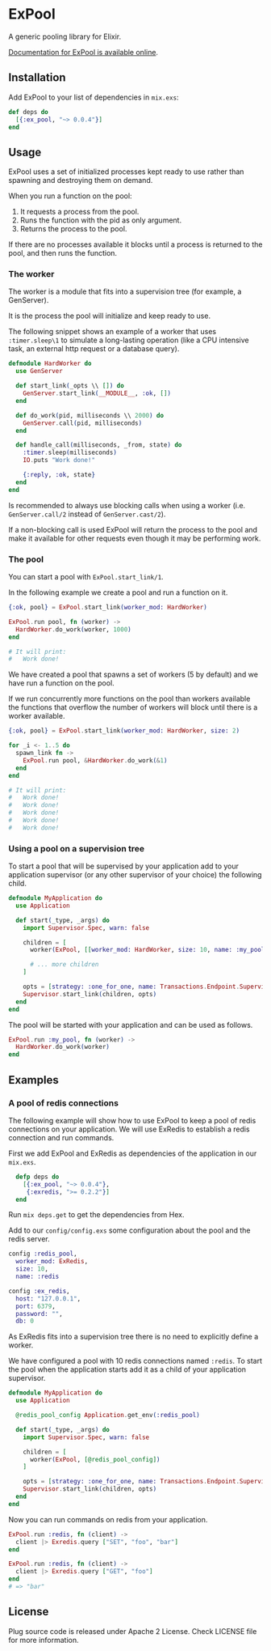 # ExPool

A generic pooling library for Elixir.

[Documentation for ExPool is available online](http://hexdocs.pm/ex_pool/).

## Installation

Add ExPool to your list of dependencies in `mix.exs`:

```elixir
def deps do
  [{:ex_pool, "~> 0.0.4"}]
end
```

## Usage

ExPool uses a set of initialized processes kept ready to use rather than spawning and destroying them on demand.

When you run a function on the pool:

 1. It requests a process from the pool.
 2. Runs the function with the pid as only argument.
 3. Returns the process to the pool.

If there are no processes available it blocks until a process is returned to the pool, and then runs the function.

### The worker

The worker is a module that fits into a supervision tree (for example, a GenServer).

It is the process the pool will initialize and keep ready to use.

The following snippet shows an example of a worker that uses `:timer.sleep\1` to simulate a long-lasting operation (like a CPU intensive task, an external http request or a database query).

```elixir
defmodule HardWorker do
  use GenServer

  def start_link(_opts \\ []) do
    GenServer.start_link(__MODULE__, :ok, [])
  end

  def do_work(pid, milliseconds \\ 2000) do
    GenServer.call(pid, milliseconds)
  end

  def handle_call(milliseconds, _from, state) do
    :timer.sleep(milliseconds)
    IO.puts "Work done!"

    {:reply, :ok, state}
  end
end
```

Is recommended to always use blocking calls when using a worker (i.e. `GenServer.call/2` instead of `GenServer.cast/2`).

If a non-blocking call is used ExPool will return the process to the pool and make it available for other requests even though it may be performing work.

### The pool

You can start a pool with `ExPool.start_link/1`.

In the following example we create a pool and run a function on it.

```elixir
{:ok, pool} = ExPool.start_link(worker_mod: HardWorker)

ExPool.run pool, fn (worker) ->
  HardWorker.do_work(worker, 1000)
end

# It will print:
#   Work done!
```

We have created a pool that spawns a set of workers (5 by default) and we have run a function on the pool.

If we run concurrently more functions on the pool than workers available the functions that overflow the number of workers will block until there is a worker available.

```elixir
{:ok, pool} = ExPool.start_link(worker_mod: HardWorker, size: 2)

for _i <- 1..5 do
  spawn_link fn ->
    ExPool.run pool, &HardWorker.do_work(&1)
  end
end

# It will print:
#   Work done!
#   Work done!
#   Work done!
#   Work done!
#   Work done!
```

### Using a pool on a supervision tree

To start a pool that will be supervised by your application add to your application supervisor (or any other supervisor of your choice) the following child.

```elixir
defmodule MyApplication do
  use Application

  def start(_type, _args) do
    import Supervisor.Spec, warn: false

    children = [
      worker(ExPool, [[worker_mod: HardWorker, size: 10, name: :my_pool]])

      # ... more children
    ]

    opts = [strategy: :one_for_one, name: Transactions.Endpoint.Supervisor]
    Supervisor.start_link(children, opts)
  end
end
```

The pool will be started with your application and can be used as follows.

```elixir
ExPool.run :my_pool, fn (worker) ->
  HardWorker.do_work(worker)
end
```

## Examples

### A pool of redis connections

The following example will show how to use ExPool to keep a pool of redis connections on your application. We will use ExRedis to establish a redis connection and run commands.

First we add ExPool and ExRedis as dependencies of the application in our `mix.exs`.

```elixir
  defp deps do
    [{:ex_pool, "~> 0.0.4"},
     {:exredis, ">= 0.2.2"}]
  end
```

Run `mix deps.get` to get the dependencies from Hex.

Add to our `config/config.exs` some configuration about the pool and the redis server.

```elixir
config :redis_pool,
  worker_mod: ExRedis,
  size: 10,
  name: :redis

config :ex_redis,
  host: "127.0.0.1",
  port: 6379,
  password: "",
  db: 0
```

As ExRedis fits into a supervision tree there is no need to explicitly define a worker.

We have configured a pool with 10 redis connections named `:redis`. To start the pool when the application starts add it as a child of your application supervisor.

```elixir
defmodule MyApplication do
  use Application

  @redis_pool_config Application.get_env(:redis_pool)

  def start(_type, _args) do
    import Supervisor.Spec, warn: false

    children = [
      worker(ExPool, [@redis_pool_config])
    ]

    opts = [strategy: :one_for_one, name: Transactions.Endpoint.Supervisor]
    Supervisor.start_link(children, opts)
  end
end
```

Now you can run commands on redis from your application.

```elixir
ExPool.run :redis, fn (client) ->
  client |> Exredis.query ["SET", "foo", "bar"]
end

ExPool.run :redis, fn (client) ->
  client |> Exredis.query ["GET", "foo"]
end
# => "bar"
```

## License

Plug source code is released under Apache 2 License.
Check LICENSE file for more information.
